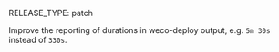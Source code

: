RELEASE_TYPE: patch

Improve the reporting of durations in weco-deploy output, e.g. `5m 30s` instead of `330s`.
